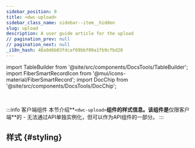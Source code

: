 ```yaml
---
sidebar_position: 0
title: <dwc-upload>
sidebar_class_name: sidebar--item__hidden
slug: upload
description: A user guide article for the upload
// pagination_prev: null
// pagination_next: null
_i18n_hash: 48a9d6b03fdcaf69bbf09a1fb9cfbd20
---
```

import TableBuilder from '@site/src/components/DocsTools/TableBuilder';
import FiberSmartRecordIcon from '@mui/icons-material/FiberSmartRecord';
import DocChip from '@site/src/components/DocsTools/DocChip';

<DocChip chip='shadow' />

<br />

:::info 客户端组件
本节介绍**`<dwc-upload>`**组件的样式信息。该组件是**仅限客户端**的 - 无法通过API单独实例化，但可以作为API组件的一部分。
:::

## 样式 {#styling}

<TableBuilder name="dwc-upload" clientComponent />
